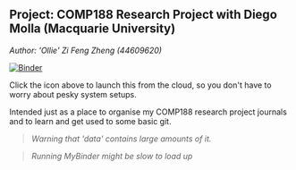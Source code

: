 ## Project: COMP188 Research Project with Diego Molla (Macquarie University)
_Author: 'Ollie' Zi Feng Zheng (44609620)_

[![Binder](https://mybinder.org/badge.svg)](https://mybinder.org/v2/gh/OllieZheng/Jupyter-Research-Journals/master)

Click the icon above to launch this from the cloud, so you don't have to worry about pesky system setups.

Intended just as a place to organise my COMP188 research project journals and to learn and get used to some basic git.

> _Warning that 'data' contains large amounts of it._

> _Running MyBinder might be slow to load up_
